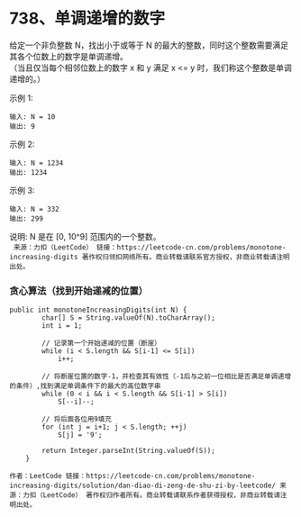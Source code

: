 738、单调递增的数字
===

给定一个非负整数 N，找出小于或等于 N 的最大的整数，同时这个整数需要满足其各个位数上的数字是单调递增。<br>
（当且仅当每个相邻位数上的数字 x 和 y 满足 x <= y 时，我们称这个整数是单调递增的。）<br>

示例 1:<br>
```
输入: N = 10
输出: 9
```
示例 2:<br>
```
输入: N = 1234
输出: 1234
```
示例 3:<br>
```
输入: N = 332
输出: 299
```
说明: N 是在 [0, 10^9] 范围内的一个整数。<br>
``
来源：力扣（LeetCode）
链接：https://leetcode-cn.com/problems/monotone-increasing-digits
著作权归领扣网络所有。商业转载请联系官方授权，非商业转载请注明出处。``

### 贪心算法（找到开始递减的位置）
```
public int monotoneIncreasingDigits(int N) {
        char[] S = String.valueOf(N).toCharArray();
        int i = 1;
        
        // 记录第一个开始递减的位置（断崖）
        while (i < S.length && S[i-1] <= S[i]) 
            i++;
        
        // 将断崖位置的数字-1，并检查其有效性（-1后与之前一位相比是否满足单调递增的条件）,找到满足单调条件下的最大的高位数字串
        while (0 < i && i < S.length && S[i-1] > S[i]) 
            S[--i]--;
        
        // 将后面各位用9填充
        for (int j = i+1; j < S.length; ++j) 
            S[j] = '9';

        return Integer.parseInt(String.valueOf(S));
    }
```
``
作者：LeetCode
链接：https://leetcode-cn.com/problems/monotone-increasing-digits/solution/dan-diao-di-zeng-de-shu-zi-by-leetcode/
来源：力扣（LeetCode）
著作权归作者所有。商业转载请联系作者获得授权，非商业转载请注明出处。
``
